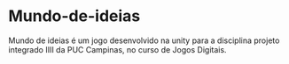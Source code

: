 # Mundo-de-ideias
Mundo de ideias é um jogo desenvolvido na unity para a disciplina projeto integrado IIII da PUC Campinas, no curso de Jogos Digitais.
